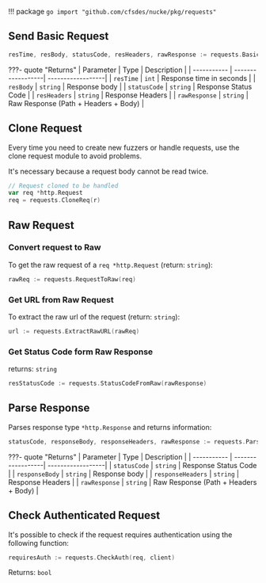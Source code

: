 !!! package
    ```go
    import "github.com/cfsdes/nucke/pkg/requests"
    ```

## Send Basic Request

```go
resTime, resBody, statusCode, resHeaders, rawResponse := requests.BasicRequest(r, client)
```
???- quote "Returns"
    | Parameter     | Type              | Description       | 
    | -----------   | ------------------| ------------------| 
    | `resTime`     | `int`             | Response time in seconds     | 
    | `resBody`     | `string`          | Response body                | 
    | `statusCode`  | `string`          | Response Status Code   |
    | `resHeaders`  | `string`          | Response Headers           |
    | `rawResponse` | `string`          | Raw Response (Path + Headers + Body)  |
    

## Clone Request

Every time you need to create new fuzzers or handle requests, use the clone request module to avoid problems.

It's necessary because a request body cannot be read twice.

```go
// Request cloned to be handled
var req *http.Request 
req = requests.CloneReq(r)
```

## Raw Request

### Convert request to Raw
To get the raw request of a `req *http.Request` (return: `string`):

```go
rawReq := requests.RequestToRaw(req)
```

### Get URL from Raw Request
To extract the raw url of the request (return: `string`):

```go
url := requests.ExtractRawURL(rawReq)
```

### Get Status Code form Raw Response
returns: `string`
```go
resStatusCode := requests.StatusCodeFromRaw(rawResponse)
```

## Parse Response

Parses response type `*http.Response` and returns information:

```go
statusCode, responseBody, responseHeaders, rawResponse := requests.ParseResponse(resp)
```
???- quote "Returns"
    | Parameter         | Type              | Description       | 
    | -----------       | ------------------| ------------------| 
    | `statusCode`      | `string`          | Response Status Code   |
    | `responseBody`    | `string`          | Response body                | 
    | `responseHeaders` | `string`          | Response Headers           |
    | `rawResponse`     | `string`          | Raw Response (Path + Headers + Body)  |
    

## Check Authenticated Request

It's possible to check if the request requires authentication using the following function:

```go
requiresAuth := requests.CheckAuth(req, client)
```
Returns: `bool`